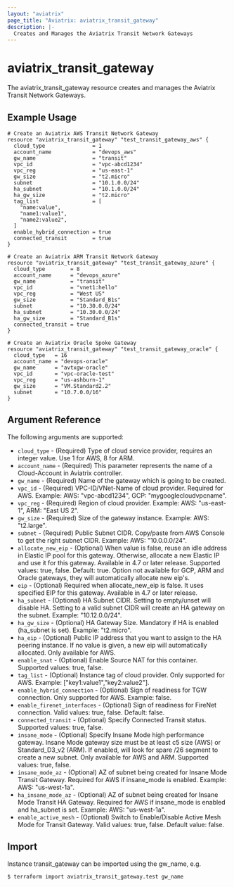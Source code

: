 ```yaml
---
layout: "aviatrix"
page_title: "Aviatrix: aviatrix_transit_gateway"
description: |-
  Creates and Manages the Aviatrix Transit Network Gateways
---
```


# aviatrix_transit_gateway

The aviatrix_transit_gateway resource creates and manages the Aviatrix Transit Network Gateways.

## Example Usage

```hcl
# Create an Aviatrix AWS Transit Network Gateway
resource "aviatrix_transit_gateway" "test_transit_gateway_aws" {
  cloud_type               = 1
  account_name             = "devops_aws"
  gw_name                  = "transit"
  vpc_id                   = "vpc-abcd1234"
  vpc_reg                  = "us-east-1"
  gw_size                  = "t2.micro"
  subnet                   = "10.1.0.0/24"
  ha_subnet                = "10.1.0.0/24"
  ha_gw_size               = "t2.micro"
  tag_list                 = [
    "name:value", 
    "name1:value1", 
    "name2:value2",
  ]
  enable_hybrid_connection = true
  connected_transit        = true
}

# Create an Aviatrix ARM Transit Network Gateway
resource "aviatrix_transit_gateway" "test_transit_gateway_azure" {
  cloud_type        = 8
  account_name      = "devops_azure"
  gw_name           = "transit"
  vpc_id            = "vnet1:hello"
  vpc_reg           = "West US"
  gw_size           = "Standard_B1s"
  subnet            = "10.30.0.0/24"
  ha_subnet         = "10.30.0.0/24"
  ha_gw_size        = "Standard_B1s"
  connected_transit = true
}

# Create an Aviatrix Oracle Spoke Gateway
resource "aviatrix_transit_gateway" "test_transit_gateway_oracle" {
  cloud_type   = 16
  account_name = "devops-oracle"
  gw_name      = "avtxgw-oracle"
  vpc_id       = "vpc-oracle-test"
  vpc_reg      = "us-ashburn-1"
  gw_size      = "VM.Standard2.2"
  subnet       = "10.7.0.0/16"
}
```

## Argument Reference

The following arguments are supported:

* `cloud_type` - (Required) Type of cloud service provider, requires an integer value. Use 1 for AWS, 8 for ARM.
* `account_name` - (Required) This parameter represents the name of a Cloud-Account in Aviatrix controller.
* `gw_name` - (Required) Name of the gateway which is going to be created.
* `vpc_id` - (Required) VPC-ID/VNet-Name of cloud provider. Required for AWS. Example: AWS: "vpc-abcd1234", GCP: "mygooglecloudvpcname".
* `vpc_reg` - (Required) Region of cloud provider. Example: AWS: "us-east-1", ARM: "East US 2".
* `gw_size` - (Required) Size of the gateway instance. Example: AWS: "t2.large".
* `subnet` - (Required) Public Subnet CIDR. Copy/paste from AWS Console to get the right subnet CIDR. Example: AWS: "10.0.0.0/24".
* `allocate_new_eip` - (Optional) When value is false, reuse an idle address in Elastic IP pool for this gateway. Otherwise, allocate a new Elastic IP and use it for this gateway. Available in 4.7 or later release. Supported values: true, false. Default: true. Option not available for GCP, ARM and Oracle gateways, they will automatically allocate new eip's.
* `eip` - (Optional) Required when allocate_new_eip is false. It uses specified EIP for this gateway. Available in 4.7 or later release.
* `ha_subnet` - (Optional) HA Subnet CIDR. Setting to empty/unset will disable HA. Setting to a valid subnet CIDR will create an HA gateway on the subnet. Example: "10.12.0.0/24".
* `ha_gw_size` - (Optional) HA Gateway Size. Mandatory if HA is enabled (ha_subnet is set). Example: "t2.micro".
* `ha_eip` - (Optional) Public IP address that you want to assign to the HA peering instance. If no value is given, a new eip will automatically allocated. Only available for AWS.
* `enable_snat` - (Optional) Enable Source NAT for this container. Supported values: true, false.
* `tag_list` - (Optional) Instance tag of cloud provider. Only supported for AWS. Example: ["key1:value1","key2:value2"].
* `enable_hybrid_connection` - (Optional) Sign of readiness for TGW connection. Only supported for AWS. Example: false.
* `enable_firenet_interfaces` - (Optional) Sign of readiness for FireNet connection. Valid values: true, false. Default: false.
* `connected_transit` - (Optional) Specify Connected Transit status. Supported values: true, false.
* `insane_mode` - (Optional) Specify Insane Mode high performance gateway. Insane Mode gateway size must be at least c5 size (AWS) or Standard_D3_v2 (ARM). If enabled, will look for spare /26 segment to create a new subnet. Only available for AWS and ARM. Supported values: true, false.
* `insane_mode_az` - (Optional) AZ of subnet being created for Insane Mode Transit Gateway. Required for AWS if insane_mode is enabled. Example: AWS: "us-west-1a".
* `ha_insane_mode_az` - (Optional) AZ of subnet being created for Insane Mode Transit HA Gateway. Required for AWS if insane_mode is enabled and ha_subnet is set. Example: AWS: "us-west-1a".
* `enable_active_mesh` - (Optional) Switch to Enable/Disable Active Mesh Mode for Transit Gateway. Valid values: true, false. Default value: false.

## Import

Instance transit_gateway can be imported using the gw_name, e.g.

```
$ terraform import aviatrix_transit_gateway.test gw_name
```

